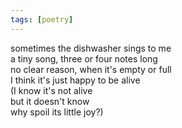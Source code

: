 ```yaml
---
tags: [poetry]
---
```


sometimes the dishwasher sings to me\
a tiny song, three or four notes long\
no clear reason, when it's empty or full\
I think it's just happy to be alive\
(I know it's not alive\
but it doesn't know\
why spoil its little joy?)
